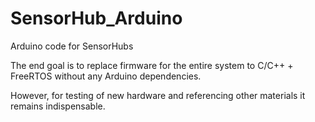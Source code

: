 # SensorHub_Arduino
Arduino code for SensorHubs

The end goal is to replace firmware for the entire system to C/C++ + FreeRTOS without any Arduino dependencies.

However, for testing of new hardware and referencing other materials it remains indispensable.
